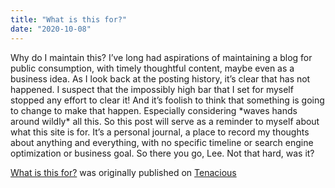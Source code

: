 ```yaml
---
title: "What is this for?"
date: "2020-10-08"
---
```


Why do I maintain this? I’ve long had aspirations of maintaining a blog for public consumption, with timely thoughtful content, maybe even as a business idea. As I look back at the posting history, it’s clear that has not happened. I suspect that the impossibly high bar that I set for myself stopped any effort to clear it! And it’s foolish to think that something is going to change to make that happen. Especially considering \*waves hands around wildly\* all this. So this post will serve as a reminder to myself about what this site is for. It’s a personal journal, a place to record my thoughts about anything and everything, with no specific timeline or search engine optimization or business goal. So there you go, Lee. Not that hard, was it?

[What is this for?](http://www.tenacious-lee.com/tl_blog/blog/2020/10/08/what-is-this-for/ "Go to the original post.") was originally published on [Tenacious](http://www.tenacious-lee.com/tl_blog)
